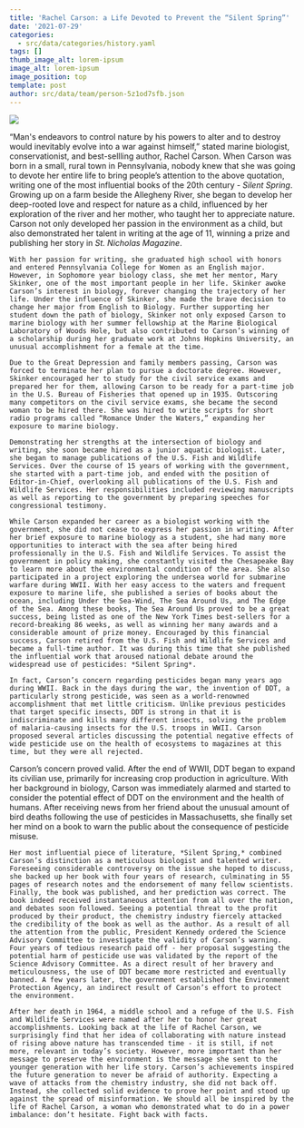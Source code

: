 ```yaml
---
title: 'Rachel Carson: a Life Devoted to Prevent the “Silent Spring”'
date: '2021-07-29'
categories:
  - src/data/categories/history.yaml
tags: []
thumb_image_alt: lorem-ipsum
image_alt: lorem-ipsum
image_position: top
template: post
author: src/data/team/person-5z1od7sfb.json
---
```


![](https://lh3.googleusercontent.com/AyBzMGloQIJBnbVB7QLXPMm1GVSBihG4g05Te_rW3UALeOOjo0Gws5SegnTi1F10zorGAL7oZuJWPAKpAFTyoQYK0Tcu-z2WMXdTaP4Gvxx-6fe66JF_YfE_rG_OZNClbdIhCgZl)


“Man's endeavors to control nature by his powers to alter and to destroy would inevitably evolve into a war against himself,” stated marine biologist, conservationist, and best-sellling author, Rachel Carson. When Carson was born in a small, rural town in Pennsylvania, nobody knew that she was going to devote her entire life to bring people’s attention to the above quotation, writing one of the most influential books of the 20th century - *Silent Spring*. Growing up on a farm beside the Allegheny River, she began to develop her deep-rooted love and respect for nature as a child, influenced by her exploration of the river and her mother, who taught her to appreciate nature. Carson not only developed her passion in the environment as a child, but also demonstrated her talent in writing at the age of 11, winning a prize and publishing her story in *St. Nicholas Magazine*. 

	With her passion for writing, she graduated high school with honors and entered Pennsylvania College for Women as an English major. However, in Sophomore year biology class, she met her mentor, Mary Skinker, one of the most important people in her life. Skinker awoke Carson’s interest in biology, forever changing the trajectory of her life. Under the influence of Skinker, she made the brave decision to change her major from English to Biology. Further supporting her student down the path of biology, Skinker not only exposed Carson to marine biology with her summer fellowship at the Marine Biological Laboratory of Woods Hole, but also contributed to Carson’s winning of a scholarship during her graduate work at Johns Hopkins University, an unusual accomplishment for a female at the time. 

	Due to the Great Depression and family members passing, Carson was forced to terminate her plan to pursue a doctorate degree. However, Skinker encouraged her to study for the civil service exams and prepared her for them, allowing Carson to be ready for a part-time job in the U.S. Bureau of Fisheries that opened up in 1935. Outscoring many competitors on the civil service exams, she became the second woman to be hired there. She was hired to write scripts for short radio programs called “Romance Under the Waters,” expanding her exposure to marine biology.

	Demonstrating her strengths at the intersection of biology and writing, she soon became hired as a junior aquatic biologist. Later, she began to manage publications of the U.S. Fish and Wildlife Services. Over the course of 15 years of working with the government, she started with a part-time job, and ended with the position of Editor-in-Chief, overlooking all publications of the U.S. Fish and Wildlife Services. Her responsibilities included reviewing manuscripts as well as reporting to the government by preparing speeches for congressional testimony.

	While Carson expanded her career as a biologist working with the government, she did not cease to express her passion in writing. After her brief exposure to marine biology as a student, she had many more opportunities to interact with the sea after being hired professionally in the U.S. Fish and Wildlife Services. To assist the government in policy making, she constantly visited the Chesapeake Bay to learn more about the environmental condition of the area. She also participated in a project exploring the undersea world for submarine warfare during WWII. With her easy access to the waters and frequent exposure to marine life, she published a series of books about the ocean, including Under the Sea-Wind, The Sea Around Us, and The Edge of the Sea. Among these books, The Sea Around Us proved to be a great success, being listed as one of the New York Times best-sellers for a record-breaking 86 weeks, as well as winning her many awards and a considerable amount of prize money. Encouraged by this financial success, Carson retired from the U.S. Fish and Wildlife Services and became a full-time author. It was during this time that she published the influential work that aroused national debate around the widespread use of pesticides: *Silent Spring*.

	In fact, Carson’s concern regarding pesticides began many years ago during WWII. Back in the days during the war, the invention of DDT, a particularly strong pesticide, was seen as a world-renowned accomplishment that met little criticism. Unlike previous pesticides that target specific insects, DDT is strong in that it is indiscriminate and kills many different insects, solving the problem of malaria-causing insects for the U.S. troops in WWII. Carson proposed several articles discussing the potential negative effects of wide pesticide use on the health of ecosystems to magazines at this time, but they were all rejected. 

Carson’s concern proved valid. After the end of WWII, DDT began to expand its civilian use, primarily for increasing crop production in agriculture. With her background in biology, Carson was immediately alarmed and started to consider the potential effect of DDT on the environment and the health of humans. After receiving news from her friend about the unusual amount of bird deaths following the use of pesticides in Massachusetts, she finally set her mind on a book to warn the public about the consequence of pesticide misuse.

	Her most influential piece of literature, *Silent Spring,* combined Carson’s distinction as a meticulous biologist and talented writer. Foreseeing considerable controversy on the issue she hoped to discuss, she backed up her book with four years of research, culminating in 55 pages of research notes and the endorsement of many fellow scientists. Finally, the book was published, and her prediction was correct. The book indeed received instantaneous attention from all over the nation, and debates soon followed. Seeing a potential threat to the profit produced by their product, the chemistry industry fiercely attacked the credibility of the book as well as the author. As a result of all the attention from the public, President Kennedy ordered the Science Advisory Committee to investigate the validity of Carson’s warning. Four years of tedious research paid off - her proposal suggesting the potential harm of pesticide use was validated by the report of the Science Advisory Committee. As a direct result of her bravery and meticulousness, the use of DDT became more restricted and eventually banned. A few years later, the government established the Environment Protection Agency, an indirect result of Carson’s effort to protect the environment.

	After her death in 1964, a middle school and a refuge of the U.S. Fish and Wildlife Services were named after her to honor her great accomplishments. Looking back at the life of Rachel Carson, we surprisingly find that her idea of collaborating with nature instead of rising above nature has transcended time - it is still, if not more, relevant in today’s society. However, more important than her message to preserve the environment is the message she sent to the younger generation with her life story. Carson’s achievements inspired the future generation to never be afraid of authority. Expecting a wave of attacks from the chemistry industry, she did not back off. Instead, she collected solid evidence to prove her point and stood up against the spread of misinformation. We should all be inspired by the life of Rachel Carson, a woman who demonstrated what to do in a power imbalance: don’t hesitate. Fight back with facts. 
